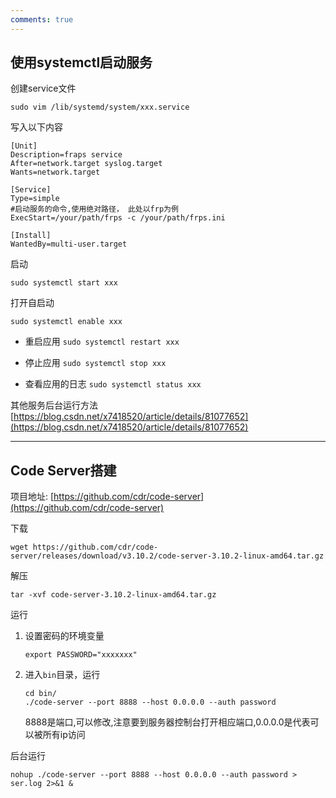 ```yaml
---
comments: true
---
```


## 使用systemctl启动服务

创建service文件
```shell
sudo vim /lib/systemd/system/xxx.service
```
写入以下内容
```
[Unit]
Description=fraps service
After=network.target syslog.target
Wants=network.target

[Service]
Type=simple
#启动服务的命令,使用绝对路径， 此处以frp为例
ExecStart=/your/path/frps -c /your/path/frps.ini

[Install]
WantedBy=multi-user.target
```
启动
```shell
sudo systemctl start xxx
```
打开自启动
```
sudo systemctl enable xxx
```

* 重启应用 `sudo systemctl restart xxx`

* 停止应用 `sudo systemctl stop xxx`

* 查看应用的日志 `sudo systemctl status xxx`


其他服务后台运行方法
[https://blog.csdn.net/x7418520/article/details/81077652](https://blog.csdn.net/x7418520/article/details/81077652)

***


## Code Server搭建

项目地址: [https://github.com/cdr/code-server](https://github.com/cdr/code-server)

下载
```shell
wget https://github.com/cdr/code-server/releases/download/v3.10.2/code-server-3.10.2-linux-amd64.tar.gz
```

解压
```shell
tar -xvf code-server-3.10.2-linux-amd64.tar.gz
```

运行
1. 设置密码的环境变量
    ```shell
    export PASSWORD="xxxxxxx"
    ```
2. 进入`bin`目录，运行
    ```shell
    cd bin/
    ./code-server --port 8888 --host 0.0.0.0 --auth password 
    ```
    8888是端口,可以修改,注意要到服务器控制台打开相应端口,0.0.0.0是代表可以被所有ip访问

后台运行
```shell
nohup ./code-server --port 8888 --host 0.0.0.0 --auth password > ser.log 2>&1 &
```